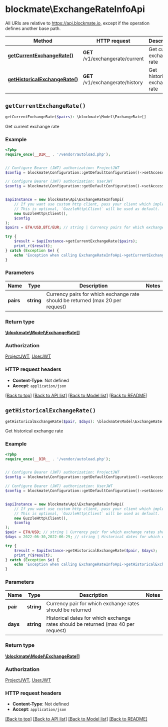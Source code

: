 # blockmate\ExchangeRateInfoApi

All URIs are relative to https://api.blockmate.io, except if the operation defines another base path.

| Method | HTTP request | Description |
| ------------- | ------------- | ------------- |
| [**getCurrentExchangeRate()**](ExchangeRateInfoApi.md#getCurrentExchangeRate) | **GET** /v1/exchangerate/current | Get current exchange rate |
| [**getHistoricalExchangeRate()**](ExchangeRateInfoApi.md#getHistoricalExchangeRate) | **GET** /v1/exchangerate/history | Get historical exchange rate |


## `getCurrentExchangeRate()`

```php
getCurrentExchangeRate($pairs): \blockmate\Model\ExchangeRate[]
```

Get current exchange rate

### Example

```php
<?php
require_once(__DIR__ . '/vendor/autoload.php');


// Configure Bearer (JWT) authorization: ProjectJWT
$config = blockmate\Configuration::getDefaultConfiguration()->setAccessToken('YOUR_ACCESS_TOKEN');

// Configure Bearer (JWT) authorization: UserJWT
$config = blockmate\Configuration::getDefaultConfiguration()->setAccessToken('YOUR_ACCESS_TOKEN');


$apiInstance = new blockmate\Api\ExchangeRateInfoApi(
    // If you want use custom http client, pass your client which implements `GuzzleHttp\ClientInterface`.
    // This is optional, `GuzzleHttp\Client` will be used as default.
    new GuzzleHttp\Client(),
    $config
);
$pairs = ETH/USD,BTC/EUR; // string | Currency pairs for which exchange rate should be returned (max 20 per request)

try {
    $result = $apiInstance->getCurrentExchangeRate($pairs);
    print_r($result);
} catch (Exception $e) {
    echo 'Exception when calling ExchangeRateInfoApi->getCurrentExchangeRate: ', $e->getMessage(), PHP_EOL;
}
```

### Parameters

| Name | Type | Description  | Notes |
| ------------- | ------------- | ------------- | ------------- |
| **pairs** | **string**| Currency pairs for which exchange rate should be returned (max 20 per request) | |

### Return type

[**\blockmate\Model\ExchangeRate[]**](../Model/ExchangeRate.md)

### Authorization

[ProjectJWT](../../README.md#ProjectJWT), [UserJWT](../../README.md#UserJWT)

### HTTP request headers

- **Content-Type**: Not defined
- **Accept**: `application/json`

[[Back to top]](#) [[Back to API list]](../../README.md#endpoints)
[[Back to Model list]](../../README.md#models)
[[Back to README]](../../README.md)

## `getHistoricalExchangeRate()`

```php
getHistoricalExchangeRate($pair, $days): \blockmate\Model\ExchangeRate[]
```

Get historical exchange rate

### Example

```php
<?php
require_once(__DIR__ . '/vendor/autoload.php');


// Configure Bearer (JWT) authorization: ProjectJWT
$config = blockmate\Configuration::getDefaultConfiguration()->setAccessToken('YOUR_ACCESS_TOKEN');

// Configure Bearer (JWT) authorization: UserJWT
$config = blockmate\Configuration::getDefaultConfiguration()->setAccessToken('YOUR_ACCESS_TOKEN');


$apiInstance = new blockmate\Api\ExchangeRateInfoApi(
    // If you want use custom http client, pass your client which implements `GuzzleHttp\ClientInterface`.
    // This is optional, `GuzzleHttp\Client` will be used as default.
    new GuzzleHttp\Client(),
    $config
);
$pair = ETH/USD; // string | Currency pair for which exchange rates should be returned
$days = 2022-06-30,2022-06-29; // string | Historical dates for which exchange rates should be returned (max 40 per request)

try {
    $result = $apiInstance->getHistoricalExchangeRate($pair, $days);
    print_r($result);
} catch (Exception $e) {
    echo 'Exception when calling ExchangeRateInfoApi->getHistoricalExchangeRate: ', $e->getMessage(), PHP_EOL;
}
```

### Parameters

| Name | Type | Description  | Notes |
| ------------- | ------------- | ------------- | ------------- |
| **pair** | **string**| Currency pair for which exchange rates should be returned | |
| **days** | **string**| Historical dates for which exchange rates should be returned (max 40 per request) | |

### Return type

[**\blockmate\Model\ExchangeRate[]**](../Model/ExchangeRate.md)

### Authorization

[ProjectJWT](../../README.md#ProjectJWT), [UserJWT](../../README.md#UserJWT)

### HTTP request headers

- **Content-Type**: Not defined
- **Accept**: `application/json`

[[Back to top]](#) [[Back to API list]](../../README.md#endpoints)
[[Back to Model list]](../../README.md#models)
[[Back to README]](../../README.md)
